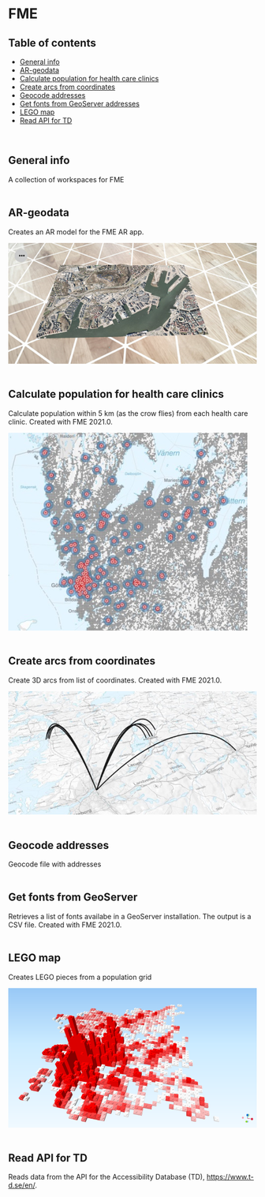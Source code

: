 # FME

## Table of contents
* [General info](#general-info)
* [AR-geodata](#AR-geodata)
* [Calculate population for health care clinics](#Calculate-population-for-health-care-clinics)
* [Create arcs from coordinates](#Create-arcs-from-coordinates)
* [Geocode addresses](#Geocode-addresses)
* [Get fonts from GeoServer addresses](#Get-fonts-from-GeoServer)
* [LEGO map](#LEGO-map)
* [Read API for TD](#Read-API-for-TD)

<br/>

## General info
A collection of workspaces for FME
<br/><br/>

## AR-geodata
Creates an AR model for the FME AR app.

![AR model](https://github.com/magnusnil/FME/blob/main/AR-geodata_result.jpg)
<br/><br/>

## Calculate population for health care clinics
Calculate population within 5 km (as the crow flies) from each health care clinic. Created with FME 2021.0.

![Population](https://github.com/magnusnil/FME/blob/main/Calculate_population_for_health_care_clinics.JPG)
<br/><br/>

## Create arcs from coordinates
Create 3D arcs from list of coordinates. Created with FME 2021.0.

![Arcs](https://github.com/magnusnil/FME/blob/main/Create%20arcs%20from%20coordinates.jpg)
<br/><br/>


## Geocode addresses
Geocode file with addresses
<br/><br/>

## Get fonts from GeoServer
Retrieves a list of fonts availabe in a GeoServer installation. The output is a CSV file. Created with FME 2021.0.
<br/><br/>

## LEGO map
Creates LEGO pieces from a population grid

![LEGO-map](https://github.com/magnusnil/FME/blob/main/LEGO-map.png)
<br/><br/>


## Read API for TD
Reads data from the API for the Accessibility Database (TD), https://www.t-d.se/en/.
